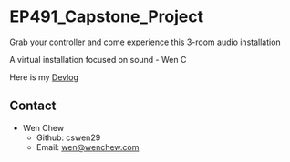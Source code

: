# EP491_Capstone_Project

Grab your controller and come experience this 3-room audio installation 
 
 A virtual installation focused on sound - Wen C

Here is my [Devlog](/Documents/)

## Contact
- Wen Chew
    - Github: cswen29
    - Email: wen@wenchew.com 